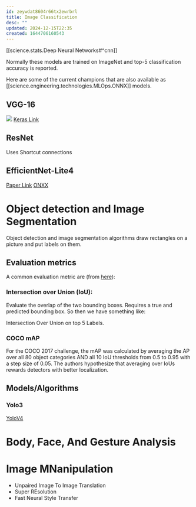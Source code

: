 ```yaml
---
id: zeywdat8604r66tx2ewrbrl
title: Image Classification
desc: ""
updated: 2024-12-15T22:35
created: 1644706160543
---
```

[[science.stats.Deep Neural Networks#^cnn]]

Normally these models are trained on ImageNet and top-5 classification accuracy is reported.

Here are some of the current champions that are also available as [[science.engineering.technologies.MLOps.ONNX]] models.

## VGG-16

![](/assets/images/2022-02-12-23-49-48.png)
[Keras Link](https://keras.io/api/applications/vgg/)

## ResNet

Uses Shortcut connections

## EfficientNet-Lite4

[Paper Link](https://arxiv.org/abs/1905.11946)
[ONXX](https://github.com/onnx/models/tree/main/vision/classification/efficientnet-lite4)

# Object detection and Image Segmentation

Object detection and image segmentation algorithms draw rectangles on a picture and put labels on them.

## Evaluation metrics

A common evaluation metric are (from [here](https://medium.com/@vijayshankerdubey550/evaluation-metrics-for-object-detection-algorithms-b0d6489879f3)):

### Intersection over Union (IoU):

 Evaluate the overlap of the two bounding boxes. Requires a true and predicted bounding box. So then we have something like:

 Intersection Over Union on top 5 Labels.

### COCO mAP

For the COCO 2017 challenge, the mAP was calculated by averaging the AP over all 80 object categories AND all 10 IoU thresholds from 0.5 to 0.95 with a step size of 0.05. The authors hypothesize that averaging over IoUs rewards detectors with better localization.

## Models/Algorithms

### Yolo3

[YoloV4](https://github.com/onnx/models/tree/main/vision/object_detection_segmentation/yolov3)

# Body, Face, And Gesture Analysis

# Image MNanipulation

- Unpaired Image To Image Translation
- Super REsolution 
- Fast Neural Style Transfer

